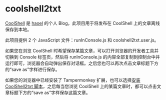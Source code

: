 # coolshell2txt

[CoolShell](https://coolshell.cn) 是 [haoel](https://github.com/haoel) 的个人 Blog，此项目用于将发布在 CoolShell 上的文章离线保存到本地。

此项目提供 2 个 JavaScript 文件：runInConsole.js 和 coolshell2txt.user.js。

如果您在浏览 CoolShell 时希望保存某篇文章，可以打开浏览器的开发者工具并切换到 Console 标签页，然后将 runInConsole.js 的内容全部复制到控制台中并运行即可，浏览器会自动弹出保存对话框。之后您也可以再次点击文章标题下方的“save as”字样进行保存。

如果您的浏览器中已经安装了 Tampermonkey 扩展，也可以选择[安装 CoolShell2txt 脚本](https://github.com/brucederekhans/coolshell2txt/raw/master/coolshell2txt.user.js)，之后每当您浏览 CoolShell 上的某篇文章时，都可以点击文章标题下方的“save as”字样保存这篇文章。